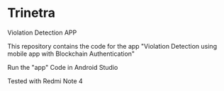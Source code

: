 # Trinetra
Violation Detection APP

This repository contains the code for the app "Violation Detection using mobile app with Blockchain Authentication"

Run the "app" Code in Android Studio

Tested with Redmi Note 4 
